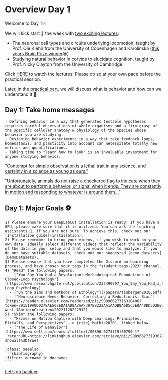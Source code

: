 # Overview Day 1

Welcome to Day 1✨!

We will kick start 🚀 the week with [two exciting lectures](Day1_Lectures.md):
- The neuronal cell types and circuits underlying locomotion, taught by Prof. Ole Kiehn from the University of Copenhagen and Karolinska ([this years Brain Prize winner](https://lundbeckfonden.com/en/the-brain-prize)😎)
- Studying natural behavior in corvids to elucidate cognition, taught by
Prof. Nicky Clayton from the University of Cambridge  

Click [HERE](Day1_Lectures.md) to watch the lectures! Please do so at your own pace before the practical session.

Later, in the [practical part](Day1_Practicals.md), we will discuss what is behavior and how can we understand it 🤔!

## Day 1: Take home messages

```{Tip}
- Defining behavior in a way that generates testable hypotheses requires careful observations of whole organisms and a firm grasp of the specific cellular anatomy & physiology of the species whose behavior you are studying.
- Designing behavior experiments in a way that take feedback loops, homeostasis, and plasticity into account can necessitate totally new metrics and quantifications.
- Taking time to "learn how to look" is an invaluable investment for anyone studying behavior.
```
["Contempt for simple observation is a lethal trait in any science, and certainly in a science as young as ours."](https://onlinelibrary.wiley.com/doi/pdfdirect/10.1111/j.1439-0310.1963.tb01161.x?casa_token=7P9FstwHe_cAAAAA:6MZk6UyZqn2dPz4QXC3AWetW50NKpd-eI3sayz9JpNvlUaPxigAr01eK7Ss3fLbFQqwdbfwWHzCy9Q)

["Unfortunately, animals do not raise a checkered flag to indicate when they are about to perform a behavior, or signal when it ends. They are constantly in motion  and responding to whatever is around them..."](https://reader.elsevier.com/reader/sd/pii/S0896627316310406?token=791519A0D0278AE502EDA1AD8A7AAF397BB222AA1AADB8A685C5E0A40DD5D2BB7723F5BC16F95A38E900D724EEB8526E&originRegion=eu-west-1&originCreation=20221120222912)

## Day 1: Major Goals ⚽️

```{important}
1) Please ensure your DeepLabCut installation is ready! If you have a GPU, please make sure that it is utilized. You can ask the teaching assistants 📢, if you are not sure. To achieve this, check out our [Installation guide](installation).
2) Please remember to bring your videos, if you wish to work on your own data. Ideally select different videos that reflect the variability of the data in your setup and that you would like to analyze. If you do not have suitable datasets, check out our suggested [demo datasets](DemoDatasets). 
3) Please ensure that you have completed the Discord on-boarding process, and have chosen your tags in the "student-tags-2023" channel.
4) *Read* the following papers:
  - ["You Say You Had a Revolution: Methodological Foundations of Closed-Loop Psychology"](https://www.researchgate.net/publication/232499797_You_Say_You_Had_a_Revolution_Methodological_Foundations_of_Closed-Loop_Psychology)
  - ["On the aims and methods of Ethology"](/papers/tinbergen2010.pdf)
  - ["Neuroscience Needs Behavior: Correcting a Reductionist Bias"](https://reader.elsevier.com/reader/sd/pii/S0896627316310406?token=791519A0D0278AE502EDA1AD8A7AAF397BB222AA1AADB8A685C5E0A40DD5D2BB7723F5BC16F95A38E900D724EEB8526E&originRegion=eu-west-1&originCreation=20221120222912)
5) *Skim* the following papers:
  - "Primer on Motion Capture with Deep Learning: Principles, Pitfalls, and Perspectives" --> {cite}`Mathis2020`, linked below.
  - ["The Life of Behavior"](https://www.cell.com/neuron/fulltext/S0896-6273(19)30790-1?_returnURL=https://linkinghub.elsevier.com/retrieve/pii/S0896627319307901?showall%3Dtrue)
```


````{admonition} References
:class: seealso
```{bibliography}
:filter: docname in docnames
```
````

[Let’s go back 🔙](../README.md).
